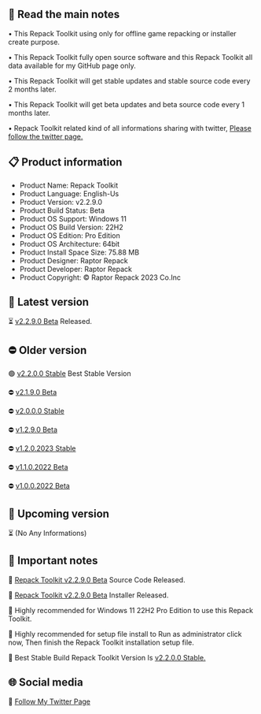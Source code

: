 📝 Read the main notes
----------------------

• This Repack Toolkit using only for offline game repacking or installer create purpose.

• This Repack Toolkit fully open source software and this Repack Toolkit all data available for my GitHub page only.

• This Repack Toolkit will get stable updates and stable source code every 2 months later.

• This Repack Toolkit will get beta updates and beta source code every 1 months later.

• Repack Toolkit related kind of all informations sharing with twitter, [Please follow the twitter page.](https://www.twitter.com/raptorrepack)

📋 Product information
----------------------
- Product Name: Repack Toolkit
- Product Language: English-Us
- Product Version: v2.2.9.0
- Product Build Status: Beta
- Product OS Support: Windows 11
- Product OS Build Version: 22H2
- Product OS Edition: Pro Edition
- Product OS Architecture: 64bit
- Product Install Space Size: 75.88 MB
- Product Designer: Raptor Repack
- Product Developer: Raptor Repack
- Product Copyright: © Raptor Repack 2023 Co.Inc

🌟 Latest version
-----------------
⏳ [v2.2.9.0 Beta](https://github.com/RaptorRepack/RepackToolkit/releases/tag/v2.2.9) Released.

⛔ Older version
----------------
🟢 [v2.2.0.0 Stable](https://github.com/RaptorRepack/RepackToolkit/releases/tag/v2.2.0) Best Stable Version

⛔ [v2.1.9.0 Beta](https://github.com/RaptorRepack/RepackToolkit/releases/tag/v2.1.9)

⛔ [v2.0.0.0 Stable](https://github.com/RaptorRepack/RepackToolkit/releases/tag/v2.0.0)

⛔ [v1.2.9.0 Beta](https://github.com/RaptorRepack/RepackToolkit/releases/tag/v1.2.9)

⛔ [v1.2.0.2023 Stable](https://github.com/RaptorRepack/RepackToolkit/releases/tag/v1.2.0)

⛔ [v1.1.0.2022 Beta](https://github.com/RaptorRepack/RepackToolkit/releases/tag/v1.1.0)

⛔ [v1.0.0.2022 Beta](https://github.com/RaptorRepack/RepackToolkit/releases/tag/v1.0.0)

📢 Upcoming version
-------------------
⏳ (No Any Informations)

📝 Important notes
------------------
🔴 [Repack Toolkit v2.2.9.0 Beta](https://github.com/RaptorRepack/RepackToolkit/tree/Toolkit/Beta%20Project/v2.2.9) Source Code Released.

🔴 [Repack Toolkit v2.2.9.0 Beta](https://github.com/RaptorRepack/RepackToolkit/releases/tag/v2.2.9) Installer Released.

🔴 Highly recommended for Windows 11 22H2 Pro Edition to use this Repack Toolkit.

🔴 Highly recommended for setup file install to Run as administrator click now, Then finish the Repack Toolkit installation setup file.

🔴 Best Stable Build Repack Toolkit Version Is [v2.2.0.0 Stable.](https://github.com/RaptorRepack/RepackToolkit/releases/tag/v2.2.0)


🌐 Social media
---------------
🔗 [Follow My Twitter Page](https://www.twitter.com/raptorrepack)
